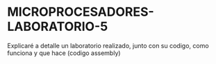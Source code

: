 # MICROPROCESADORES-LABORATORIO-5
Explicaré a detalle un laboratorio realizado, junto con su codigo, como funciona y que hace (codigo assembly)
